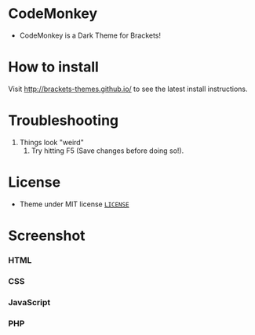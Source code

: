 # CodeMonkey


* CodeMonkey is a Dark Theme for Brackets!


# How to install

Visit http://brackets-themes.github.io/ to see the latest install instructions.

# Troubleshooting

1. Things look "weird"
	1. Try hitting F5 (Save changes before doing so!).

# License

* Theme under MIT license [`LICENSE`](LICENSE)

# Screenshot

### HTML

### CSS

### JavaScript

### PHP